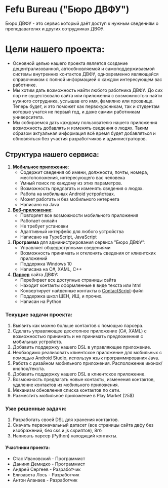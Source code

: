 # Fefu Bureau ("Бюро ДВФУ")
Бюро ДВФУ - это сервис который даёт доступ к нужным сведениям о преподавателях и других сотрудниках ДВФУ.
# Цели нашего проекта:
  * Основной целью нашего проекта является создание децентрализованной, автообновляемой и самоподдерживаемой системы внутренних контактов ДВФУ, одновременно являющейся справочником с полной информацией о каждом интересующем вас работнике.
  * Мы хотим дать возможность найти любого работника ДВФУ.
    До сих пор не существовало сайта или приложения с возможностью найти нужного сотрудника, услышав его имя, фамилию или прозвище. Теперь будет, и это поможет как первокурсникам, так и студентам которые учатся не первый год, и даже самим работникам университета.
  * Мы собираемся дать каждому пользователю нашего приложения возможность добавлять и изменять сведения о людях. Таким образом актуальная информация всё время будет добавляться и обновляться без участия разработчиков и администраторов.
## Структура нашего сервиса:
  1. [**Мобильное приложение**](https://github.com/demidko/FefuBureauAndroid):
      - Содержит сведения об имени, должности, почты, номера, местоположения, интересующего вас человека
      - Умный поиск по каждому из этих параметров.
      - Возможность предлагать и изменять сведения о людях.
      - Работа на мобильных Android устройствах.
      - Может работать и без мобильного интернета
      - Написано на Java
  2. [**Веб-приложение**](https://github.com/demidko/ContactsViewer):
      - Повторяет все возможности мобильного приложения
      - Работает онлайн
      - Не требует установки
      - Адаптивный интерфейс для любого устройства
      - Написано на TypeScript, JavaScript
  3. **Программа** для администрирования сервиса "Бюро ДВФУ":
      - Управляет общедоступными сведениями
      - Возможность принимать и отклонять сведения от клиентских приложений
      - Поддержка Windows 10
      - Написана на C#, XAML, C++
  4. [**Парсер**](https://github.com/demidko/FefuParser) сайта ДВФУ:
      - Перебирает все доступные страницы сайта
      - Находит контакты оформленные в виде текста или html
      - Конвертирует найденные контакты в [ContactScript](https://github.com/demidko/ContactScript)-файл 
      - Поддержка школ ШЕН, ИШ, и прочих.
      - Написан на Python
### Текущие задачи проекта:
  1. Выявить как можно больше контактов с помощью парсера.
  2. Сделать управляющее десктопное приложение (C#, XAML) с возможностью принимать и не принимать предложенния с мобильных устройств.
  3. Добавить поддержку нашего DSL в управляющее приложение.
  4. Необходимо реализовать клиентское приложение для мобильных с помощью Android Studio, используя язык программирования Java.
  5. Работа с дизайном мобильного приложения. Расположение иконок/кнопок/текста.
  6. Добавить поддержку нашего DSL в клиентское приложение.
  7. Возможность предлагать новые контакты, изменения контактов, удаление контактов из мобильного приложения.
  8. Механизм обновления списка контактов по сети.
  9. Разместить мобильное приложение в Play Market (25$)
### Уже решенные задачи:
  1. Разработать своей DSL для хранения контактов.
  2. Скачать первоначальный датасет (все страницы сайта двфу без изображений, без css и js скриптов), 8гб
  3. Написать парсер (Python) находящий контакты.
#### Участники проекта:
  * Стас Ивановский - Программист
  * Даниил Демидко  - Программист
  * Андрей Сергеев  - Разработчик
  * Елизавета Лось  - Разработчик
  * Антон Аланаев   - Разработчик
  
